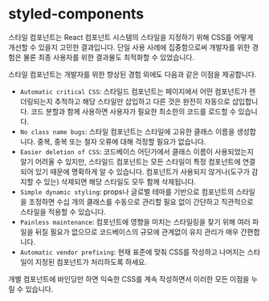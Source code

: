 # styled-components

스타일 컴포넌트는 React 컴포넌트 시스템의 스타일을 지정하기 위해 CSS를 어떻게 개선할 수 있을지 고민한 결과입니다. 단일 사용 사례에 집중함으로써 개발자를 위한 경험은 물론 최종 사용자를 위한 결과물도 최적화할 수 있었습니다.

스타일 컴포넌트는 개발자를 위한 향상된 경험 외에도 다음과 같은 이점을 제공합니다.

- `Automatic critical CSS`: 스타일드 컴포넌트는 페이지에서 어떤 컴포넌트가 렌더링되는지 추적하고 해당 스타일만 삽입하고 다른 것은 완전히 자동으로 삽입합니다. 코드 분할과 함께 사용하면 사용자가 필요한 최소한의 코드를 로드할 수 있습니다.
- `No class name bugs`: 스타일 컴포넌트는 스타일에 고유한 클래스 이름을 생성합니다. 중복, 중복 또는 철자 오류에 대해 걱정할 필요가 없습니다.
- `Easier deletion of CSS`: 코드베이스 어딘가에서 클래스 이름이 사용되었는지 알기 어려울 수 있지만, 스타일드 컴포넌트는 모든 스타일이 특정 컴포넌트에 연결되어 있기 때문에 명확하게 알 수 있습니다. 컴포넌트가 사용되지 않거나(도구가 감지할 수 있는) 삭제되면 해당 스타일도 모두 함께 삭제됩니다.
- `Simple dynamic styling`: props나 글로벌 테마를 기반으로 컴포넌트의 스타일을 조정하면 수십 개의 클래스를 수동으로 관리할 필요 없이 간단하고 직관적으로 스타일을 적용할 수 있습니다.
- `Painless maintenance`: 컴포넌트에 영향을 미치는 스타일링을 찾기 위해 여러 파일을 뒤질 필요가 없으므로 코드베이스의 규모에 관계없이 유지 관리가 매우 간편합니다.
- `Automatic vendor prefixing`: 현재 표준에 맞춰 CSS를 작성하고 나머지는 스타일이 지정된 컴포넌트가 처리하도록 하세요.

개별 컴포넌트에 바인딩만 하면 익숙한 CSS를 계속 작성하면서 이러한 모든 이점을 누릴 수 있습니다.

